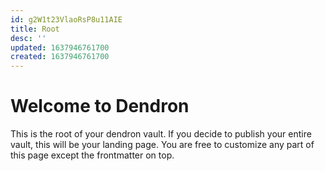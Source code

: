 ```yaml
---
id: g2W1t23VlaoRsP8u11AIE
title: Root
desc: ''
updated: 1637946761700
created: 1637946761700
---
```

# Welcome to Dendron

This is the root of your dendron vault. If you decide to publish your entire vault, this will be your landing page. You are free to customize any part of this page except the frontmatter on top.
